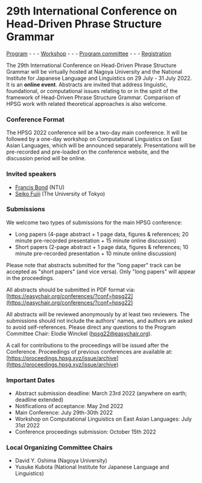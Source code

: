 # 29th International Conference on Head-Driven Phrase Structure Grammar

[Program](program.md) - - - [Workshop](ws.md) - - - [Program committee](committee.md) - - - [Registration](registration.md)

The 29th International Conference on Head-Driven Phrase Structure
Grammar will be virtually hosted at Nagoya University and the National
Institute for Japanese Language and Linguistics on 29 July - 31 July 2022. 
It is an **online event**. Abstracts are invited that address
linguistic, foundational, or computational issues relating to or in
the spirit of the framework of Head-Driven Phrase Structure Grammar.
Comparison of HPSG work with related theoretical approaches is also
welcome.


### Conference Format

The HPSG 2022 conference will be a two-day main conference. It will be
followed by a one-day workshop on Computational Linguistics on East
Asian Languages, which will be announced separately. Presentations
will be pre-recorded and pre-loaded on the conference website, and the
discussion period will be online.


### Invited speakers

- [Francis Bond](https://blogs.ntu.edu.sg/dh/francis-charles-bond/) (NTU)
- [Seiko Fujii](https://www.u-tokyo.ac.jp/focus/en/people/people002168.html) (The University of Tokyo)

### Submissions

We welcome two types of submissions for the main HPSG conference: 

- Long papers (4-page abstract + 1 page data, figures & references; 20
  minute pre-recorded presentation + 15 minute online discussion)
- Short papers (2-page abstract + 1 page data, figures & references;
  10 minute pre-recorded presentation + 10 minute online discussion)

Please note that abstracts submitted for the "long paper" track can be
accepted as "short papers" (and vice versa). Only "long papers" will
appear in the proceedings.

All abstracts should be submitted in PDF format via: 
[https://easychair.org/conferences/?conf=hpsg22](https://easychair.org/conferences/?conf=hpsg22)


All abstracts will be reviewed anonymously by at least two reviewers.
The submissions should not include the authors' names, and authors are
asked to avoid self-references. Please direct any questions to the
Program Committee Chair: Elodie Winckel (hpsg22@easychair.org).

A call for contributions to the proceedings will be issued after the
Conference. Proceedings of previous conferences are available at:
[https://proceedings.hpsg.xyz/issue/archive](https://proceedings.hpsg.xyz/issue/archive)


### Important Dates

- Abstract submission deadline: March 23rd 2022 (anywhere on earth; deadline extended) 
- Notifications of acceptance: May 2nd 2022
- Main Conference: July 29th-30th 2022
- Workshop on Computational Linguistics on East Asian Languages: July 31st 2022
- Conference proceedings submission: October 15th 2022


### Local Organizing Committee Chairs

- David Y. Oshima (Nagoya University)
- Yusuke Kubota (National Institute for Japanese Language and Linguistics)
